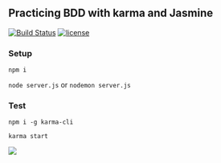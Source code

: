 ## Practicing BDD with karma and Jasmine

[![Build Status](https://travis-ci.org/ealipio/teste.svg?branch=master)](https://travis-ci.org/ealipio/teste)
[![license](https://img.shields.io/github/license/ealipio/teste.svg)]()


### Setup

`npm i`

`node server.js` or `nodemon server.js`

### Test

`npm i -g karma-cli`

`karma start`

![](https://applause-prodmktg.s3.amazonaws.com/2017/10/14/19/56/32/20b7029f-ce7f-402c-a699-00e1b3a950c6/joker-when-to-stop-testing.jpg)
